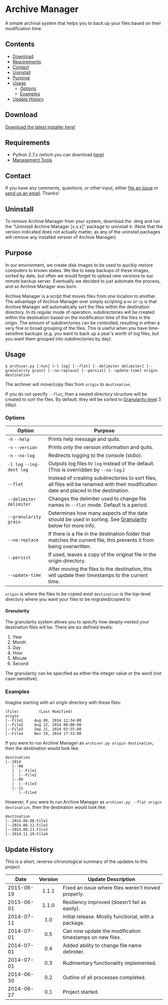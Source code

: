 Archive Manager
===============

A simple archival system that helps you to back up your files based on their modification time.

## Contents

* [Download](#download)
* [Requirements](#requirements)
* [Contact](#contact)
* [Uninstall](#uninstall)
* [Purpose](#purpose)
* [Usage](#usage)
  * [Options](#options)
  * [Examples](#examples)
* [Update History](#update-history)

## Download

[Download the latest installer here!](../../releases/)

## Requirements

* Python 2.7.x (which you can download [here](https://www.python.org/download/))
* [Management Tools](https://github.com/univ-of-utah-marriott-library-apple/management_tools)

## Contact

If you have any comments, questions, or other input, either [file an issue](../../issues) or [send us an email](mailto:mlib-its-mac-github@lists.utah.edu). Thanks!

## Uninstall

To remove Archive Manager from your system, download the .dmg and run the "Uninstall Archive Manager [x.x.x]" package to uninstall it. (Note that the version indicated does not actually matter, as any of the uninstall packages will remove any installed version of Archive Manager).

## Purpose

In our environment, we create disk images to be used to quickly restore computers to known states. We like to keep backups of these images, sorted by date, but often we would forget to upload new versions to our remote backup server. Eventually we decided to just automate the process, and so Archive Manager was born.

Archive Manager is a script that moves files from one location to another. The advantage of Archive Manager over simply scripting a `mv` or `cp` is that Archive Manager will automatically sort the files within the destination directory. In its regular mode of operation, subdirectories will be created within the destination based on the modification time of the files in the origin. The amount of subdirectories can be controlled, resulting in either a very fine or broad grouping of the files. This is useful when you have time-sensitive backups (e.g. you want to back up a year's worth of log files, but you want them grouped into subdirectories by day).

## Usage

```
$ archiver.py [-hvn] [-l log] [--flat] [--delimiter delimiter] [--granularity grain] [--no-replace] [--persist] [--update-time] origin destination
```

The archiver will move/copy files from `origin` to `destination`.

If you do not specify `--flat`, then a nested directory structure will be created to sort the files. By default, they will be sorted to [Granularity level](#granularity) 3 (day).

### Options

| Option                    | Purpose                                                                                                                                   |
|---------------------------|-------------------------------------------------------------------------------------------------------------------------------------------|
| `-h` `--help`             | Prints help message and quits.                                                                                                            |
| `-v` `--version`          | Prints only the version information and quits.                                                                                            |
| `-n` `--no-log`           | Redirects logging to the console (stdio).                                                                                                 |
| `-l log` `--log-dest log` | Outputs log files to `log` instead of the default. (This is overridden by `--no-log`.)                                                    |
| `--flat`                  | Instead of creating subdirectories to sort files, all files will be renamed with their modification date and placed in the destination.   |
| `--delimiter delimiter`   | Changes the delimiter used to change file names in `--flat` mode. Default is a period.                                                    |
| `--granularity grain`     | Determines how many aspects of the date should be used in sorting. See [Granularity](#granularity) below for more info.                   |
| `--no-replace`            | If there is a file in the destination folder that matches the current file, this prevents it from being overwritten.                      |
| `--persist`               | If used, leaves a copy of the original file in the origin directory.                                                                      |
| `--update-time`           | After moving the files to the destination, this will update their timestamps to the current time.                                         |

`origin` is where the files to be copied exist
`destination` is the top-level directory where you want your files to be migrated/copied to

#### Granularity

The granularity system allows you to specify how deeply-nested your destination files will be. There are six defined levels:

1. Year
2. Month
3. Day
4. Hour
5. Minute
6. Second

The granularity can be specified as either the integer value or the word (not case-sensitive).

### Examples

Imagine starting with an origin directory with these files:

```
(File)         (Last Modified)
origin
|--File1     Aug 08, 2014 12:34:00
|--File2     Aug 12, 2014 00:00:00
|--File3     Sep 21, 2014 03:55:00
|--File4     Nov 19, 2014 17:33:00
```

If you were to run Archive Manager as `archiver.py origin destination`, then the destination would look like:

```
destination
|--2014
   |--08
   |  |--File1
   |  |--File2
   |--09
   |  |--File3
   |--11
      |--File4
```

However, if you were to run Archive Manager as `archiver.py --flat origin destination`, then the destination would look like:

```
destination
|--2014.08.08.File1
|--2014.08.12.File2
|--2014.09.21.File3
|--2014.11.19.File4
```

## Update History

This is a short, reverse-chronological summary of the updates to this project.

| Date       | Version | Update Description                                         |
|------------|:-------:|------------------------------------------------------------|
| 2015-06-19 | 1.1.1   | Fixed an issue where files weren't moved properly.         |
| 2015-06-01 | 1.1.0   | Resiliency improved (doesn't fail as easily).              |
| 2014-07-11 | 1.0     | Initial release. Mostly functional, with a package.        |
| 2014-07-01 | 0.5     | Can now update the modification timestamps on new files.   |
| 2014-07-01 | 0.4     | Added ability to change file name delimiter.               |
| 2014-07-01 | 0.3     | Rudimentary functionality implemented.                     |
| 2014-06-30 | 0.2     | Outline of all processes completed.                        |
| 2014-06-27 | 0.1     | Project started.                                           |
